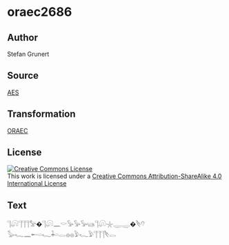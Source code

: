 # oraec2686

## Author

Stefan Grunert

## Source

[AES](https://github.com/simondschweitzer/aes)

## Transformation

[ORAEC](https://oraec.github.io/)

## License

<a rel="license" href="http://creativecommons.org/licenses/by-sa/4.0/"><img alt="Creative Commons License" style="border-width:0" src="https://i.creativecommons.org/l/by-sa/4.0/88x31.png" /></a><br />This work is licensed under a <a rel="license" href="http://creativecommons.org/licenses/by-sa/4.0/">Creative Commons Attribution-ShareAlike 4.0 International License</a>

## Text

𓊹𓋨𓊹𓊹𓊹𓅡�𓊹𓋨𓈖𓎟𓅚𓅚𓅚𓊞𓊹𓋨𓇼𓇾𓇾�𓌸𓄣<br>
𓅭𓆑𓈖𓄡𓏏𓆑𓇓𓏏𓂋𓐍𓐍𓅱𓆑𓅱𓊹𓊹𓊹𓌸𓂋<br>
